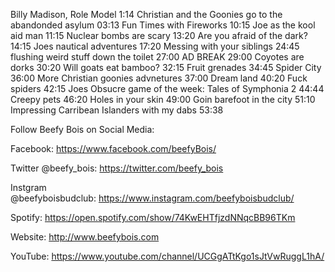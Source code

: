 Billy Madison, Role Model 1:14
Christian and the Goonies go to the abandonded asylum 03:13
Fun Times with Fireworks 10:15
Joe as the kool aid man 11:15
Nuclear bombs are scary 13:20
Are you afraid of the dark? 14:15
Joes nautical adventures 17:20
Messing with your siblings 24:45
flushing weird stuff down the toilet 27:00
AD BREAK 29:00
Coyotes are dorks 30:20
Will goats eat bamboo? 32:15
Fruit grenades 34:45
Spider City 36:00
More Christian goonies advnetures 37:00
Dream land 40:20
Fuck spiders 42:15
Joes Obsucre game of the week: Tales of Symphonia 2 44:44
Creepy pets 46:20
Holes in your skin 49:00
Goin barefoot in the city 51:10
Impressing Carribean Islanders with my dabs 53:38


Follow Beefy Bois on Social Media:

Facebook: https://www.facebook.com/beefyBois/

Twitter @beefy_bois: https://twitter.com/beefy_bois

Instgram @beefyboisbudclub: https://www.instagram.com/beefyboisbudclub/

Spotify: https://open.spotify.com/show/74KwEHTfjzdNNqcBB96TKm

Website: http://www.beefybois.com

YouTube: https://www.youtube.com/channel/UCGgATtKgo1sJtVwRuggL1hA/